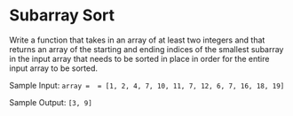 # Subarray Sort

Write a function that takes in an array of at least two integers and that returns an array of the starting and ending indices of the smallest subarray in the input array that needs to be sorted in place in order for the entire input array to be sorted.

Sample Input:
`array =  = [1, 2, 4, 7, 10, 11, 7, 12, 6, 7, 16, 18, 19]`

Sample Output:
`[3, 9]`